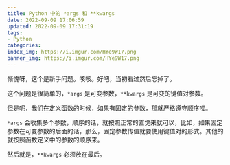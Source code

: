 ```yaml
---
title: Python 中的 *args 和 **kwargs
date: 2022-09-09 17:06:59
updated: 2022-09-09 17:31:19
tags:
- Python
categories:
index_img: https://i.imgur.com/HYe9W17.png
banner_img: https://i.imgur.com/HYe9W17.png
---
```


惭愧呀，这个是新手问题。咳咳。好吧，当初看过然后忘掉了。

这个问题是很简单的，`*args` 是可变参数，`**kwargs` 是可变的键值对参数。

但是呢，我们在定义函数的时候，如果有固定的参数，那就严格遵守顺序喽。

`*args` 会收集多个参数，顺序的话，就按照正常的直觉来就可以，比如，如果固定参数在可变参数的后面的话，那么，固定参数传值就要使用键值对的形式。其他的就按照函数定义中的参数的顺序来。

然后就是，`**kwargs` 必须放在最后。
